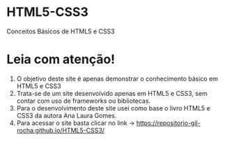 # HTML5-CSS3
 Conceitos Básicos de HTML5 e CSS3

# Leia com atenção! 



1. O objetivo deste site é apenas demonstrar o conhecimento básico em HTML5 e CSS3
2. Trata-se de um site desenvolvido apenas em HTML5 e CSS3, sem contar com uso de frameworks ou bibliotecas.
3. Para o desenvolvimento deste site usei como base o livro HTML5 e CSS3 da autora Ana Laura Gomes.
4. Para acessar o site basta clicar no link -> https://repositorio-gil-rocha.github.io/HTML5-CSS3/
